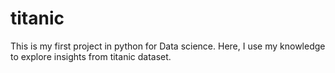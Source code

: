 # titanic
This is my first project in python for Data science. Here, I use my knowledge to explore insights from titanic dataset.
